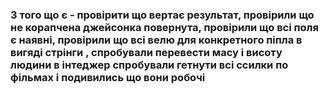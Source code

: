 ### З того що є - провірити що вертає результат, провірили що не корапчена джейсонка повернута, провірили що всі поля є наявні, провірили що всі велю для конкретного піпла в вигяді стрінги , спробували перевести масу і висоту людини в інтеджер спробували гетнути всі ссилки по фільмах і подивились що вони робочі
